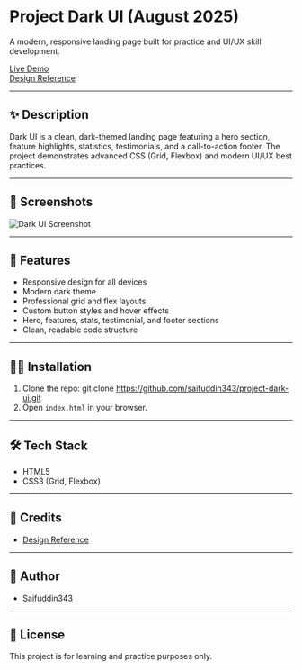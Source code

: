 # Project Dark UI (August 2025)

A modern, responsive landing page built for practice and UI/UX skill development.

[Live Demo](https://saifuddin343.github.io/project-dark-ui/)  
[Design Reference](https://shorturl.at/tXDM9)

---

## ✨ Description

Dark UI is a clean, dark-themed landing page featuring a hero section, feature highlights, statistics, testimonials, and a call-to-action footer. The project demonstrates advanced CSS (Grid, Flexbox) and modern UI/UX best practices.

---

## 📸 Screenshots

![Dark UI Screenshot](screenshot.png)

---

## 🚀 Features

- Responsive design for all devices
- Modern dark theme
- Professional grid and flex layouts
- Custom button styles and hover effects
- Hero, features, stats, testimonial, and footer sections
- Clean, readable code structure

---

## 🧑‍💻 Installation

1. Clone the repo: git clone https://github.com/saifuddin343/project-dark-ui.git
2. Open `index.html` in your browser.

---

## 🛠️ Tech Stack

- HTML5
- CSS3 (Grid, Flexbox)

---

## 🙏 Credits

- [Design Reference](https://shorturl.at/tXDM9)

---

## 👤 Author

- [Saifuddin343](https://github.com/saifuddin343)

---

## 📄 License

This project is for learning and practice purposes only.

